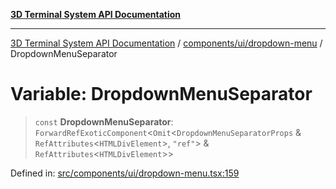 [**3D Terminal System API Documentation**](../../../../README.md)

***

[3D Terminal System API Documentation](../../../../README.md) / [components/ui/dropdown-menu](../README.md) / DropdownMenuSeparator

# Variable: DropdownMenuSeparator

> `const` **DropdownMenuSeparator**: `ForwardRefExoticComponent`\<`Omit`\<`DropdownMenuSeparatorProps` & `RefAttributes`\<`HTMLDivElement`\>, `"ref"`\> & `RefAttributes`\<`HTMLDivElement`\>\>

Defined in: [src/components/ui/dropdown-menu.tsx:159](https://github.com/Dicommunitas/ThreeJS_Terminal_3D2/blob/894502f47f0ff64fee1a1aeae66790ab4080c55e/src/components/ui/dropdown-menu.tsx#L159)
